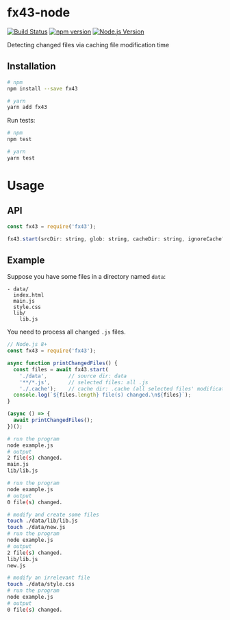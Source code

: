 # fx43-node

[![Build Status](https://travis-ci.org/mgenware/fx43-node.svg?branch=master)](http://travis-ci.org/mgenware/fx43-node)
[![npm version](https://badge.fury.io/js/fx43.svg)](https://badge.fury.io/js/fx43)
[![Node.js Version](http://img.shields.io/node/v/fx43.svg)](https://nodejs.org/en/)

Detecting changed files via caching file modification time

## Installation
```sh
# npm
npm install --save fx43

# yarn
yarn add fx43
```

Run tests:
```sh
# npm
npm test

# yarn
yarn test
```

# Usage

## API
```javascript
const fx43 = require('fx43');

fx43.start(srcDir: string, glob: string, cacheDir: string, ignoreCache?: boolean): Promise<string[]>;
```

## Example
Suppose you have some files in a directory named `data`:
```
- data/
  index.html
  main.js
  style.css
  lib/
    lib.js
```

You need to process all changed `.js` files.
```javascript
// Node.js 8+
const fx43 = require('fx43');

async function printChangedFiles() {
  const files = await fx43.start(
    './data',       // source dir: data
    '**/*.js',      // selected files: all .js
    './.cache');    // cache dir: .cache (all selected files' modification time will be saved inside this dir)
  console.log(`${files.length} file(s) changed.\n${files}`);
}

(async () => {
  await printChangedFiles();
})();
```

```sh
# run the program
node example.js
# output
2 file(s) changed.
main.js
lib/lib.js

# run the program
node example.js
# output
0 file(s) changed.

# modify and create some files
touch ./data/lib/lib.js
touch ./data/new.js
# run the program
node example.js
# output
2 file(s) changed.
lib/lib.js
new.js

# modify an irrelevant file
touch ./data/style.css
# run the program
node example.js
# output
0 file(s) changed.

```

